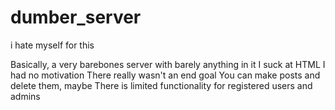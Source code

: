 # dumber_server
i hate myself for this

Basically, a very barebones server with barely anything in it
I suck at HTML
I had no motivation
There really wasn't an end goal
You can make posts and delete them, maybe
There is limited functionality for registered users and admins
